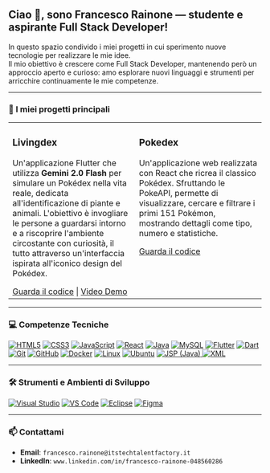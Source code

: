 ## Ciao 👋, sono Francesco Rainone — studente e aspirante Full Stack Developer!

In questo spazio condivido i miei progetti in cui sperimento nuove tecnologie per realizzare le mie idee.  
Il mio obiettivo è crescere come Full Stack Developer, mantenendo però un approccio aperto e curioso: amo esplorare nuovi linguaggi e strumenti per arricchire continuamente le mie competenze.


---

### 🔭 I miei progetti principali

<table>
  <tr>
    <td width="50%" valign="top">
      <h3>Livingdex</h3>
      <p>Un'applicazione Flutter che utilizza <strong>Gemini 2.0 Flash</strong> per simulare un Pokédex nella vita reale, dedicata all'identificazione di piante e animali. L'obiettivo è invogliare le persone a guardarsi intorno e a riscoprire l'ambiente circostante con curiosità, il tutto attraverso un'interfaccia ispirata all'iconico design del Pokédex.</p>
      <a href="https://github.com/Francesco-rainone/Livingdex">Guarda il codice</a> | <a href="https://youtu.be/Rmdl-78N8U4">Video Demo</a>
    </td>
    <td width="50%" valign="top">
      <h3>Pokedex</h3>
      <p>Un'applicazione web realizzata con React che ricrea il classico Pokédex. Sfruttando le PokeAPI, permette di visualizzare, cercare e filtrare i primi 151 Pokémon, mostrando dettagli come tipo, numero e statistiche.</p>
      <a href="https://github.com/Francesco-rainone/pokedex">Guarda il codice</a>
      <br/><br/>
    </td>
  </tr>
</table>

---

### 💻 Competenze Tecniche

<p align="left">
  <a href="https://www.w3.org/html/" target="_blank" rel="noreferrer"><img src="https://img.shields.io/badge/HTML5-E34F26?style=for-the-badge&logo=html5&logoColor=white" alt="HTML5" /></a>
  <a href="https://www.w3schools.com/css/" target="_blank" rel="noreferrer"><img src="https://img.shields.io/badge/CSS3-1572B6?style=for-the-badge&logo=css3&logoColor=white" alt="CSS3" /></a>
  <a href="https://developer.mozilla.org/en-US/docs/Web/JavaScript" target="_blank" rel="noreferrer"><img src="https://img.shields.io/badge/JavaScript-F7DF1E?style=for-the-badge&logo=javascript&logoColor=black" alt="JavaScript" /></a>
  <a href="https://reactjs.org/" target="_blank" rel="noreferrer"><img src="https://img.shields.io/badge/React-20232A?style=for-the-badge&logo=react&logoColor=61DAFB" alt="React" /></a>
  <a href="https://www.java.com" target="_blank" rel="noreferrer"><img src="https://img.shields.io/badge/Java-ED8B00?style=for-the-badge&logo=openjdk&logoColor=white" alt="Java" /></a>
  <a href="https://www.mysql.com/" target="_blank" rel="noreferrer"><img src="https://img.shields.io/badge/MySQL-005C84?style=for-the-badge&logo=mysql&logoColor=white" alt="MySQL" /></a>
  <a href="https://flutter.dev" target="_blank" rel="noreferrer"><img src="https://img.shields.io/badge/Flutter-02569B?style=for-the-badge&logo=flutter&logoColor=white" alt="Flutter" /></a>
  <a href="https://dart.dev" target="_blank" rel="noreferrer"><img src="https://img.shields.io/badge/Dart-0175C2?style=for-the-badge&logo=dart&logoColor=white" alt="Dart" /></a>
  <a href="https://git-scm.com/" target="_blank" rel="noreferrer"><img src="https://img.shields.io/badge/GIT-E44C30?style=for-the-badge&logo=git&logoColor=white" alt="Git" /></a>
  <a href="https://github.com/" target="_blank" rel="noreferrer"><img src="https://img.shields.io/badge/GitHub-100000?style=for-the-badge&logo=github&logoColor=white" alt="GitHub" /></a>
  <a href="https://www.docker.com/" target="_blank" rel="noreferrer"><img src="https://img.shields.io/badge/Docker-2496ED?style=for-the-badge&logo=docker&logoColor=white" alt="Docker" /></a>
  <a href="https://www.linux.org/" target="_blank" rel="noreferrer"><img src="https://img.shields.io/badge/Linux-FCC624?style=for-the-badge&logo=linux&logoColor=black" alt="Linux" /></a>
  <a href="https://ubuntu.com/" target="_blank" rel="noreferrer"><img src="https://img.shields.io/badge/Ubuntu-E95420?style=for-the-badge&logo=ubuntu&logoColor=white" alt="Ubuntu" /></a>
<a href="https://www.java.com/" target="_blank" rel="noreferrer">
  <img src="https://img.shields.io/badge/JSP-5382A1?style=for-the-badge&logo=java&logoColor=white" alt="JSP (Java)" />
</a>
<a href="https://www.w3.org/XML/" target="_blank" rel="noreferrer">
  <img src="https://img.shields.io/badge/XML-0094C8?style=for-the-badge&logo=xml&logoColor=white" alt="XML" />
</a>
</p>

---

### 🛠️ Strumenti e Ambienti di Sviluppo

<p align="left">
  <a href="https://visualstudio.microsoft.com/" target="_blank" rel="noreferrer"><img src="https://img.shields.io/badge/Visual_Studio-5C2D91?style=for-the-badge&logo=visual%20studio&logoColor=white" alt="Visual Studio" /></a>
  <a href="https://code.visualstudio.com/" target="_blank" rel="noreferrer"><img src="https://img.shields.io/badge/VS_Code-0078D4?style=for-the-badge&logo=visual%20studio%20code&logoColor=white" alt="VS Code" /></a>
  <a href="https://www.eclipse.org/" target="_blank" rel="noreferrer"><img src="https://img.shields.io/badge/Eclipse-2C2255?style=for-the-badge&logo=eclipse&logoColor=white" alt="Eclipse" /></a>
  <a href="https://www.figma.com/" target="_blank" rel="noreferrer"><img src="https://img.shields.io/badge/Figma-F24E1E?style=for-the-badge&logo=figma&logoColor=white" alt="Figma" /></a>
</p>

---

### 📫 Contattami

- **Email**: `francesco.rainone@itstechtalentfactory.it`
- **LinkedIn**: `www.linkedin.com/in/francesco-rainone-048560286`
